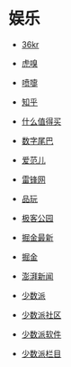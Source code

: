 # 娱乐


<div id = "首"></div>
<script src = "../js/首.js"></script>


* [36kr](https://m.36kr.com/)
* [虎嗅](https://m.huxiu.com/)
* [喷嚏](http://www.dapenti.com/blog/indexforweb.asp)
* [知乎](https://www.zhihu.com/)
* [什么值得买](https://m.smzdm.com/)


* [数字尾巴](https://m.dgtle.com/)
* [爱范儿](https://www.ifanr.com/)
* [雷锋网](https://www.leiphone.com/)
* [品玩](https://www.pingwest.com/)
* [极客公园](https://www.geekpark.net/)


* [掘金最新](https://juejin.cn/?sort=newest)
* [掘金](https://juejin.cn/)


* [澎湃新闻](https://m.thepaper.cn/)


* [少数派](https://sspai.com/)
* [少数派社区](https://sspai.com/matrix)
* [少数派软件](https://sspai.com/mall)
* [少数派栏目](https://sspai.com/series)
